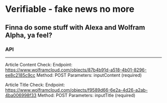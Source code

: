 # Verifiable - fake news no more

## Finna do some stuff with Alexa and Wolfram Alpha, ya feel?

### API
----------------------------------------------------------------
Article Content Check:
Endpoint: https://www.wolframcloud.com/objects/87b4b91d-a518-4b01-8296-ee8c2185c9cc
Method: POST
Parameters: inputContent (required)

Article Title Check:
Endpoint: https://www.wolframcloud.com/objects/f9589d66-6e2a-4d26-a2ab-4ba006998f33
Method: POST
Parameters: inputTitle (required)
